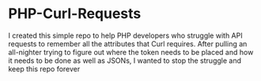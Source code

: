 # PHP-Curl-Requests

I created this simple repo to help PHP developers who struggle with API requests to remember all the attributes that Curl requires.
After pulling an all-nighter trying to figure out where the token needs to be placed and how it needs to be done as well as JSONs, I wanted to stop the struggle and keep this repo forever
